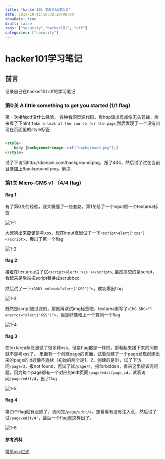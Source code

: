 ```yaml
---
title: "hacker101 第0关&&第1关"
date: 2019-10-11T10:38:28+08:00
showDate: true
draft: false
tags: ["security","hacker101", "ctf"]
categories: ["security"]
---
```


# hacker101学习笔记

## 前言

记录自己在hacker101 ctf的学习笔记


### 第0关 	A little something to get you started (1/1 flag)

第一次接触ctf没什么经验， 各种看网页源代码，看http请求有点像无头苍蝇，后来看了下hint `Take a look at the source for the page`,然后发现了一个没有出现在页面里的style标签

```html

<style>
	body {background-image: url("background.png");}
</style>
```

试了下访问http://domain.com/background.png，报了404，然后试了试在当前目录加上/background.png，解决


### 第1关 	Micro-CMS v1 （4/4 flag) 

#### flag 1

有了第0关的经验，我大概懂了一些套路，第1关给了一个input框一个textarea标签

![1-1](./1-1.png)

大概猜出来应该是考xss，现在input框里试了一下`<script>alert('xss')</script>`，爆出了第一个flag

![1-2](./1-2.png)

#### flag 2

接着在textarea试了试`<script>alert('xss')</script>`, 虽然提交的是script， 看起来是后端把script替换成scrubbed。 

然后试了一下`<BODY onload="alert('XSS')">`，成功爆出flag

![1-3](./1-3.png)

既然是script被过滤的，那就再试试img标签吧。textarea里写了`<IMG SRC="" onerror="alert('XSS')">`，但是好像和上一个算同一个flag

![1-4](./1-4.png)


#### flag 3

在textarea标签里试了很多种xss，但是flag都是一样的，那看起来接下来的问题就不是考xss了。
里面有一个创建page的页面，试着创建了一个page发现创建出来的page的id好像不连续（初始的两个是1、2，创建的是9），试了下访问`/page/3`，报not found，再试了试`/page/4`，报forbidden，看来这里应该有问题，因为每个page都有一个对应的eidt页面`/page/edit/page_id`，试着访问`/page/edit/4`，出了flag

![1-5](1-5.png)

#### flag 4

第四个flag就有点顺了，访问完`/page/edit/4`，想看看有没有注入点，然后试了试`/page/edit/4'`，最后一个flag就这样出了。

![1-6](1-6.png)

#### 参考资料

[常见xss过滤](https://damit5.com/2017/10/15/XSS-%E7%BB%95%E8%BF%87%E5%B8%B8%E7%94%A8%E8%AF%AD%E5%8F%A5/)